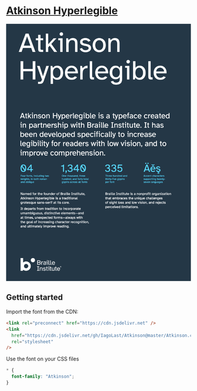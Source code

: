 # [Atkinson Hyperlegible]((https://www.brailleinstitute.org/freefont))

![Font preview](./im.png)

## Getting started

Import the font from the CDN:

```html
<link rel="preconnect" href="https://cdn.jsdelivr.net" />
<link
  href="https://cdn.jsdelivr.net/gh/IagoLast/Atkinson@master/Atkinson.css"
  rel="stylesheet"
/>
```

Use the font on your CSS files

```css
* {
  font-family: "Atkinson";
}
```
